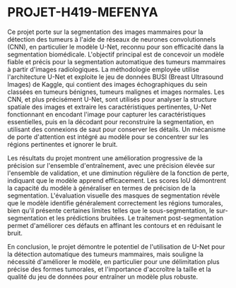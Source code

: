 # PROJET-H419-MEFENYA

Ce projet porte sur la segmentation des images mammaires pour la détection des tumeurs à l'aide de réseaux de neurones convolutionnels (CNN), en particulier le modèle U-Net, reconnu pour son efficacité dans la segmentation biomédicale. L'objectif principal est de concevoir un modèle fiable et précis pour la segmentation automatique des tumeurs mammaires à partir d'images radiologiques. La méthodologie employée utilise l'architecture U-Net et exploite le jeu de données BUSI (Breast Ultrasound Images) de Kaggle, qui contient des images échographiques du sein classées en tumeurs bénignes, tumeurs malignes et images normales. Les CNN, et plus précisément U-Net, sont utilisés pour analyser la structure spatiale des images et extraire les caractéristiques pertinentes, U-Net fonctionnant en encodant l'image pour capturer les caractéristiques essentielles, puis en la décodant pour reconstruire la segmentation, en utilisant des connexions de saut pour conserver les détails. Un mécanisme de porte d'attention est intégré au modèle pour se concentrer sur les régions pertinentes et ignorer le bruit.   

Les résultats du projet montrent une amélioration progressive de la précision sur l'ensemble d'entraînement, avec une précision élevée sur l'ensemble de validation, et une diminution régulière de la fonction de perte, indiquant que le modèle apprend efficacement. Les scores IoU démontrent la capacité du modèle à généraliser en termes de précision de la segmentation. L'évaluation visuelle des masques de segmentation révèle que le modèle identifie généralement correctement les régions tumorales, bien qu'il présente certaines limites telles que le sous-segmentation, le sur-segmentation et les prédictions bruitées. Le traitement post-segmentation permet d'améliorer ces défauts en affinant les contours et en réduisant le bruit.   

En conclusion, le projet démontre le potentiel de l'utilisation de U-Net pour la détection automatique des tumeurs mammaires, mais souligne la nécessité d'améliorer le modèle, en particulier pour une délimitation plus précise des formes tumorales, et l'importance d'accroître la taille et la qualité du jeu de données pour entraîner un modèle plus robuste.   

